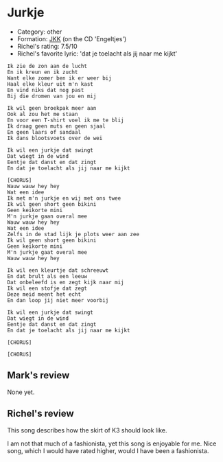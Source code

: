 # Jurkje

 * Category: other
 * Formation: [JKK](Jkk.md) (on the CD 'Engeltjes')
 * Richel's rating: 7.5/10
 * Richel's favorite lyric: 'dat je toelacht als jij naar me kijkt'

```
Ik zie de zon aan de lucht
En ik kreun en ik zucht
Want elke zomer ben ik er weer bij
Haal elke kleur uit m'n kast
En vind niks dat nog past
Bij die dromen van jou en mij

Ik wil geen broekpak meer aan
Ook al zou het me staan
En voor een T-shirt voel ik me te blij
Ik draag geen muts en geen sjaal
En geen laars of sandaal
Ik dans blootsvoets over de wei

Ik wil een jurkje dat swingt
Dat wiegt in de wind
Eentje dat danst en dat zingt
En dat je toelacht als jij naar me kijkt

[CHORUS]
Wauw wauw hey hey
Wat een idee
Ik met m'n jurkje en wij met ons twee
Ik wil geen short geen bikini
Geen keikorte mini
M'n jurkje gaan overal mee
Wauw wauw hey hey
Wat een idee
Zelfs in de stad lijk je plots weer aan zee
Ik wil geen short geen bikini
Geen keikorte mini
M'n jurkje gaat overal mee
Wauw wauw hey hey

Ik wil een kleurtje dat schreeuwt
En dat brult als een leeuw
Dat onbeleefd is en zegt kijk naar mij
Ik wil een stofje dat zegt
Deze meid meent het echt
En dan loop jij niet meer voorbij

Ik wil een jurkje dat swingt
Dat wiegt in de wind
Eentje dat danst en dat zingt
En dat je toelacht als jij naar me kijkt

[CHORUS]

[CHORUS]
```

## Mark's review

None yet.

## Richel's review

This song describes how the skirt of K3 should look like.

I am not that much of a fashionista, yet this song is enjoyable for me. Nice song, which I would have rated higher, would I have been a fashionista.
